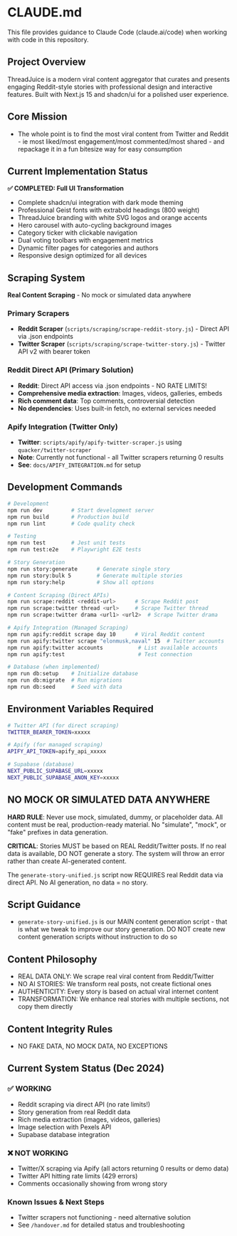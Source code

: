 # CLAUDE.md

This file provides guidance to Claude Code (claude.ai/code) when working with code in this repository.

## Project Overview

ThreadJuice is a modern viral content aggregator that curates and presents engaging Reddit-style stories with professional design and interactive features. Built with Next.js 15 and shadcn/ui for a polished user experience.

## Core Mission

- The whole point is to find the most viral content from Twitter and Reddit - ie most liked/most engagement/most commented/most shared - and repackage it in a fun bitesize way for easy consumption

## Current Implementation Status

**✅ COMPLETED: Full UI Transformation**

- Complete shadcn/ui integration with dark mode theming
- Professional Geist fonts with extrabold headings (800 weight)
- ThreadJuice branding with white SVG logos and orange accents
- Hero carousel with auto-cycling background images
- Category ticker with clickable navigation
- Dual voting toolbars with engagement metrics
- Dynamic filter pages for categories and authors
- Responsive design optimized for all devices

## Scraping System

**Real Content Scraping** - No mock or simulated data anywhere

### Primary Scrapers

- **Reddit Scraper** (`scripts/scraping/scrape-reddit-story.js`) - Direct API via .json endpoints
- **Twitter Scraper** (`scripts/scraping/scrape-twitter-story.js`) - Twitter API v2 with bearer token

### Reddit Direct API (Primary Solution)

- **Reddit**: Direct API access via .json endpoints - NO RATE LIMITS!
- **Comprehensive media extraction**: Images, videos, galleries, embeds
- **Rich comment data**: Top comments, controversial detection
- **No dependencies**: Uses built-in fetch, no external services needed

### Apify Integration (Twitter Only)

- **Twitter**: `scripts/apify/apify-twitter-scraper.js` using `quacker/twitter-scraper`
- **Note**: Currently not functional - all Twitter scrapers returning 0 results
- **See**: `docs/APIFY_INTEGRATION.md` for setup

## Development Commands

```bash
# Development
npm run dev         # Start development server
npm run build       # Production build
npm run lint        # Code quality check

# Testing
npm run test        # Jest unit tests
npm run test:e2e    # Playwright E2E tests

# Story Generation
npm run story:generate      # Generate single story
npm run story:bulk 5        # Generate multiple stories
npm run story:help          # Show all options

# Content Scraping (Direct APIs)
npm run scrape:reddit <reddit-url>      # Scrape Reddit post
npm run scrape:twitter thread <url>     # Scrape Twitter thread
npm run scrape:twitter drama <url1> <url2>  # Scrape Twitter drama

# Apify Integration (Managed Scraping)
npm run apify:reddit scrape day 10      # Viral Reddit content
npm run apify:twitter scrape "elonmusk,naval" 15  # Twitter accounts
npm run apify:twitter accounts           # List available accounts
npm run apify:test                       # Test connection

# Database (when implemented)
npm run db:setup    # Initialize database
npm run db:migrate  # Run migrations
npm run db:seed     # Seed with data
```

## Environment Variables Required

```bash
# Twitter API (for direct scraping)
TWITTER_BEARER_TOKEN=xxxxx

# Apify (for managed scraping)
APIFY_API_TOKEN=apify_api_xxxxx

# Supabase (database)
NEXT_PUBLIC_SUPABASE_URL=xxxxx
NEXT_PUBLIC_SUPABASE_ANON_KEY=xxxxx
```

## NO MOCK OR SIMULATED DATA ANYWHERE

**HARD RULE**: Never use mock, simulated, dummy, or placeholder data. All content must be real, production-ready material. No "simulate", "mock", or "fake" prefixes in data generation.

**CRITICAL**: Stories MUST be based on REAL Reddit/Twitter posts. If no real data is available, DO NOT generate a story. The system will throw an error rather than create AI-generated content.

The `generate-story-unified.js` script now REQUIRES real Reddit data via direct API. No AI generation, no data = no story.

## Script Guidance

- `generate-story-unified.js` is our MAIN content generation script - that is what we tweak to improve our story generation. DO NOT create new content generation scripts without instruction to do so

## Content Philosophy

- REAL DATA ONLY: We scrape real viral content from Reddit/Twitter
- NO AI STORIES: We transform real posts, not create fictional ones
- AUTHENTICITY: Every story is based on actual viral internet content
- TRANSFORMATION: We enhance real stories with multiple sections, not copy them directly

## Content Integrity Rules

- NO FAKE DATA, NO MOCK DATA, NO EXCEPTIONS

## Current System Status (Dec 2024)

### ✅ WORKING

- Reddit scraping via direct API (no rate limits!)
- Story generation from real Reddit data
- Rich media extraction (images, videos, galleries)
- Image selection with Pexels API
- Supabase database integration

### ❌ NOT WORKING

- Twitter/X scraping via Apify (all actors returning 0 results or demo data)
- Twitter API hitting rate limits (429 errors)
- Comments occasionally showing from wrong story

### Known Issues & Next Steps

- Twitter scrapers not functioning - need alternative solution
- See `/handover.md` for detailed status and troubleshooting
